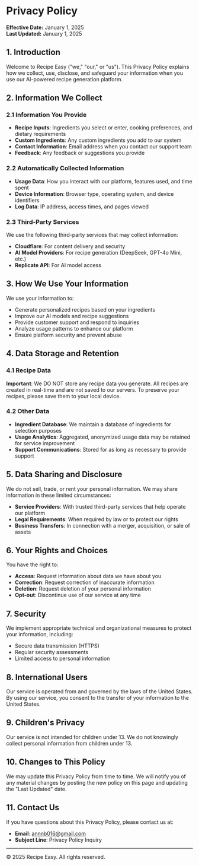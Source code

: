 # Privacy Policy

**Effective Date:** January 1, 2025  
**Last Updated:** January 1, 2025

## 1. Introduction

Welcome to Recipe Easy ("we," "our," or "us"). This Privacy Policy explains how we collect, use, disclose, and safeguard your information when you use our AI-powered recipe generation platform.

## 2. Information We Collect

### 2.1 Information You Provide
- **Recipe Inputs**: Ingredients you select or enter, cooking preferences, and dietary requirements
- **Custom Ingredients**: Any custom ingredients you add to our system
- **Contact Information**: Email address when you contact our support team
- **Feedback**: Any feedback or suggestions you provide

### 2.2 Automatically Collected Information
- **Usage Data**: How you interact with our platform, features used, and time spent
- **Device Information**: Browser type, operating system, and device identifiers
- **Log Data**: IP address, access times, and pages viewed

### 2.3 Third-Party Services
We use the following third-party services that may collect information:
- **Cloudflare**: For content delivery and security
- **AI Model Providers**: For recipe generation (DeepSeek, GPT-4o Mini, etc.)
- **Replicate API**: For AI model access

## 3. How We Use Your Information

We use your information to:
- Generate personalized recipes based on your ingredients
- Improve our AI models and recipe suggestions
- Provide customer support and respond to inquiries
- Analyze usage patterns to enhance our platform
- Ensure platform security and prevent abuse

## 4. Data Storage and Retention

### 4.1 Recipe Data
**Important**: We DO NOT store any recipe data you generate. All recipes are created in real-time and are not saved to our servers. To preserve your recipes, please save them to your local device.

### 4.2 Other Data
- **Ingredient Database**: We maintain a database of ingredients for selection purposes
- **Usage Analytics**: Aggregated, anonymized usage data may be retained for service improvement
- **Support Communications**: Stored for as long as necessary to provide support

## 5. Data Sharing and Disclosure

We do not sell, trade, or rent your personal information. We may share information in these limited circumstances:
- **Service Providers**: With trusted third-party services that help operate our platform
- **Legal Requirements**: When required by law or to protect our rights
- **Business Transfers**: In connection with a merger, acquisition, or sale of assets

## 6. Your Rights and Choices

You have the right to:
- **Access**: Request information about data we have about you
- **Correction**: Request correction of inaccurate information
- **Deletion**: Request deletion of your personal information
- **Opt-out**: Discontinue use of our service at any time

## 7. Security

We implement appropriate technical and organizational measures to protect your information, including:
- Secure data transmission (HTTPS)
- Regular security assessments
- Limited access to personal information

## 8. International Users

Our service is operated from and governed by the laws of the United States. By using our service, you consent to the transfer of your information to the United States.

## 9. Children's Privacy

Our service is not intended for children under 13. We do not knowingly collect personal information from children under 13.

## 10. Changes to This Policy

We may update this Privacy Policy from time to time. We will notify you of any material changes by posting the new policy on this page and updating the "Last Updated" date.

## 11. Contact Us

If you have questions about this Privacy Policy, please contact us at:
- **Email**: annnb016@gmail.com
- **Subject Line**: Privacy Policy Inquiry

---

© 2025 Recipe Easy. All rights reserved.
